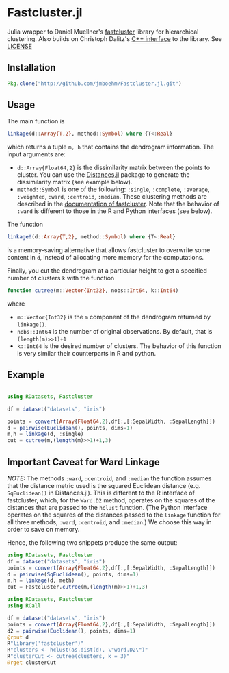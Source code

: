 # Fastcluster.jl

Julia wrapper to Daniel Muellner's [fastcluster](http://danifold.net/fastcluster.html) library for hierarchical clustering. Also builds on Christoph Dalitz's [C++ interface](https://lionel.kr.hs-niederrhein.de/~dalitz/data/hclust/index.html) to the library. See [LICENSE](http://github.com/Fastcluster.jl/LICENSE.md)

## Installation

```julia
Pkg.clone("http://github.com/jmboehm/Fastcluster.jl.git")
```

## Usage

The main function is

```julia
linkage(d::Array{T,2}, method::Symbol) where {T<:Real}
```
which returns a tuple `m, h` that contains the dendrogram information. The input arguments are:
- `d::Array{Float64,2}` is the dissimilarity matrix between the points to cluster. You can use the [Distances.jl](https://github.com/JuliaStats/Distances.jl) package to generate the dissimilarity matrix (see example below).
- `method::Symbol` is one of the following: `:single`, `:complete`, `:average`, `:weighted`, `:ward`, `:centroid`, `:median`. These clustering methods are described in the [documentation of fastcluster](http://danifold.net/fastcluster.html). Note that the behavior of `:ward` is different to those in the R and Python interfaces (see below).

The function
```julia
linkage!(d::Array{T,2}, method::Symbol) where {T<:Real}
```
is a memory-saving alternative that allows fastcluster to overwrite some content in `d`, instead of allocating more memory for the computations.

Finally, you cut the dendrogram at a particular height to get a specified number of clusters `k` with the function

```julia
function cutree(m::Vector{Int32}, nobs::Int64, k::Int64)
```
where
- `m::Vector{Int32}` is the `m` component of the dendrogram returned by `linkage()`.
- `nobs::Int64` is the number of original observations. By default, that is `(length(m)>>1)+1`
- `k::Int64` is the desired number of clusters.
The behavior of this function is very similar their counterparts in R and python.

## Example

```julia

using RDatasets, Fastcluster

df = dataset("datasets", "iris")

points = convert(Array{Float64,2},df[:,[:SepalWidth, :SepalLength]])
d = pairwise(Euclidean(), points, dims=1)
m,h = linkage(d, :single)
cut = cutree(m,(length(m)>>1)+1,3)
```
## Important Caveat for Ward Linkage

*NOTE:* The methods `:ward`, `:centroid`, and `:median` the function assumes that the distance metric used is the squared Euclidean distance (e.g. `SqEuclidean()` in Distances.jl). This is different to the R interface of fastcluster, which, for the `Ward.D2` method, operates on the squares of the distances that are passed to the `hclust` function. (The Python interface operates on the squares of the distances passed to the `linkage` function for all three methods, `:ward`, `:centroid`, and `:median`.) We choose this way in order to save on memory.

Hence, the following two snippets produce the same output:
```julia
using RDatasets, Fastcluster
df = dataset("datasets", "iris")
points = convert(Array{Float64,2},df[:,[:SepalWidth, :SepalLength]])
d = pairwise(SqEuclidean(), points, dims=1)
m,h = linkage(d, meth)
cut = Fastcluster.cutree(m,(length(m)>>1)+1,3)
```

```julia
using RDatasets, Fastcluster
using RCall

df = dataset("datasets", "iris")
points = convert(Array{Float64,2},df[:,[:SepalWidth, :SepalLength]])
d2 = pairwise(Euclidean(), points, dims=1)
@rput d
R"library('fastcluster')"
R"clusters <- hclust(as.dist(d), \"ward.D2\")"
R"clusterCut <- cutree(clusters, k = 3)"
@rget clusterCut
```
